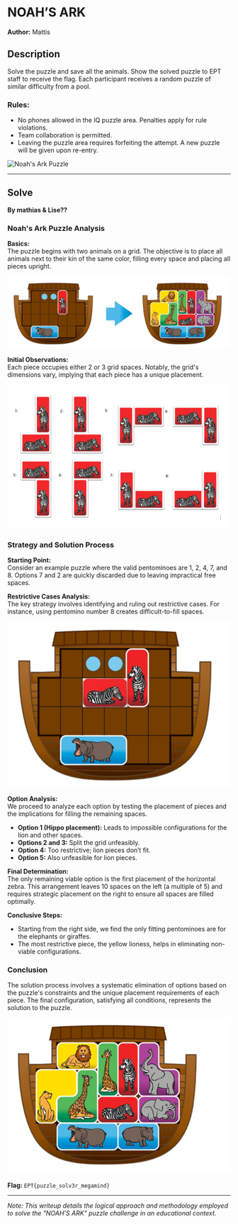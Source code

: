 # NOAH’S ARK
**Author:** Mattis  


## Description
Solve the puzzle and save all the animals. Show the solved puzzle to EPT staff to receive the flag. Each participant receives a random puzzle of similar difficulty from a pool.

### Rules:
- No phones allowed in the IQ puzzle area. Penalties apply for rule violations.
- Team collaboration is permitted.
- Leaving the puzzle area requires forfeiting the attempt. A new puzzle will be given upon re-entry.

![Noah's Ark Puzzle](https://ministryark.com/katy/wp-content/uploads/2018/01/Noahs-Ark-960x675.jpg)

---

## Solve
**By mathias & Lise??**

### Noah's Ark Puzzle Analysis

**Basics:**  
The puzzle begins with two animals on a grid. The objective is to place all animals next to their kin of the same color, filling every space and placing all pieces upright.

![](1.png) 

**Initial Observations:**  
Each piece occupies either 2 or 3 grid spaces. Notably, the grid's dimensions vary, implying that each piece has a unique placement.

![](2.png) 

### Strategy and Solution Process

**Starting Point:**  
Consider an example puzzle where the valid pentominoes are 1, 2, 4, 7, and 8. Options 7 and 2 are quickly discarded due to leaving impractical free spaces.

**Restrictive Cases Analysis:**  
The key strategy involves identifying and ruling out restrictive cases. For instance, using pentomino number 8 creates difficult-to-fill spaces.

![](3.png) 

**Option Analysis:**  
We proceed to analyze each option by testing the placement of pieces and the implications for filling the remaining spaces.

- **Option 1 (Hippo placement):** Leads to impossible configurations for the lion and other spaces.
- **Options 2 and 3:** Split the grid unfeasibly.
- **Option 4:** Too restrictive; lion pieces don’t fit.
- **Option 5:** Also unfeasible for lion pieces.


**Final Determination:**  
The only remaining viable option is the first placement of the horizontal zebra. This arrangement leaves 10 spaces on the left (a multiple of 5) and requires strategic placement on the right to ensure all spaces are filled optimally.

**Conclusive Steps:**  
- Starting from the right side, we find the only fitting pentominoes are for the elephants or giraffes.
- The most restrictive piece, the yellow lioness, helps in eliminating non-viable configurations.

### Conclusion
The solution process involves a systematic elimination of options based on the puzzle's constraints and the unique placement requirements of each piece. The final configuration, satisfying all conditions, represents the solution to the puzzle.

![](15.png) 

**Flag:** `EPT{puzzle_solv3r_megamind}`

---

*Note: This writeup details the logical approach and methodology employed to solve the "NOAH’S ARK" puzzle challenge in an educational context.*
